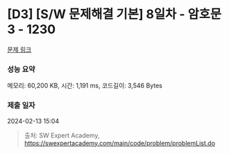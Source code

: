 # [D3] [S/W 문제해결 기본] 8일차 - 암호문3 - 1230 

[문제 링크](https://swexpertacademy.com/main/code/problem/problemDetail.do?contestProbId=AV14zIwqAHwCFAYD) 

### 성능 요약

메모리: 60,200 KB, 시간: 1,191 ms, 코드길이: 3,546 Bytes

### 제출 일자

2024-02-13 15:04



> 출처: SW Expert Academy, https://swexpertacademy.com/main/code/problem/problemList.do